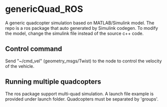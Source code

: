 # genericQuad_ROS
A generic quadcopter simulation based on MATLAB/Simulink model. The repo is a ros package that auto generated by Simulink codegen. To modify the model, change the simulink file instead of the source c++ code.

## Control command
Send "~/cmd_vel" (geometry_msgs/Twist) to the node to control the velocity of the vehicle.

## Running multiple quadcopters
The ros package support multi-quad simulation. A launch file example is provided under launch folder. Quadcopters must be separated by 'groups'.
